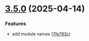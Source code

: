 # [3.5.0](https://github.com/TogetherCrew/mongo-lib/compare/v3.4.0...v3.5.0) (2025-04-14)


### Features

* add module names ([7fe793c](https://github.com/TogetherCrew/mongo-lib/commit/7fe793c8d1cfae7754d5d73de32d1cde9f3916d0))
